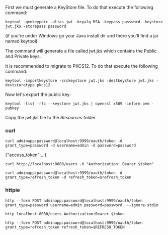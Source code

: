 First we must generate a KeyStore file. To do that execute the following command:
```
keytool -genkeypair -alias jwt -keyalg RSA -keypass password -keystore jwt.jks -storepass password
```
(if you're under Windows go your Java install dir and there you'll find a jar named keytool)

The command will generate a file called jwt.jks which contains the Public and Private keys.

It is recommended to migrate to PKCS12. To do that execute the following command:
```
keytool -importkeystore -srckeystore jwt.jks -destkeystore jwt.jks -deststoretype pkcs12
```
Now let's export the public key:
```
keytool -list -rfc --keystore jwt.jks | openssl x509 -inform pem -pubkey
```
Copy the jwt.jks file to the *Resources* folder.

### curl
```
curl adminapp:password@localhost:9999/oauth/token -d grant_type=password -d username=admin -d password=password
```

{"access_token":...}

```
curl http://localhost:8080/users -H "Authorization: Bearer $token"
```

```
curl adminapp:password@localhost:9999/oauth/token -d grant_type=refresh_token -d refresh_token=$refresh_token
```

### httpie

```
http --form POST adminapp:password@localhost:9999/oauth/token grant_type=password username=admin password=password  --ignore-stdin

http localhost:8080/users Authorization:Bearer $token

http --form POST adminapp:password@localhost:9999/oauth/token grant_type=refresh_token refresh_token=$REFRESH_TOKEN
```
